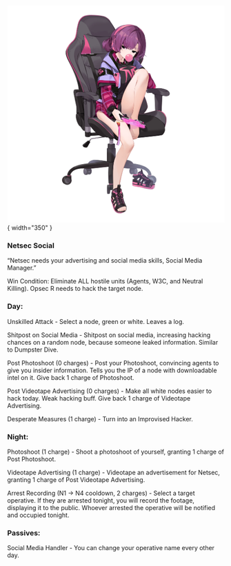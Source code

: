 ![socialmediamanager.png](Images/socialmediamanager.png){ width="350" }

### **Netsec Social**

“Netsec needs your advertising and social media skills, Social Media Manager.”

Win Condition: Eliminate ALL hostile units (Agents, W3C, and Neutral Killing). Opsec R needs to hack the target node.

### **Day:**

Unskilled Attack - Select a node, green or white. Leaves a log.

Shitpost on Social Media - Shitpost on social media, increasing hacking chances on a random node, because someone leaked information. Similar to Dumpster Dive.

Post Photoshoot (0 charges) - Post your Photoshoot, convincing agents to give you insider information. Tells you the IP of a node with downloadable intel on it. Give back 1 charge of Photoshoot.

Post Videotape Advertising (0 charges) - Make all white nodes easier to hack today. Weak hacking buff. Give back 1 charge of Videotape Advertising.

Desperate Measures (1 charge) - Turn into an Improvised Hacker.

### **Night:**

Photoshoot (1 charge) - Shoot a photoshoot of yourself, granting 1 charge of Post Photoshoot.

Videotape Advertising (1 charge) - Videotape an advertisement for Netsec, granting 1 charge of Post Videotape Advertising.

Arrest Recording (N1 -> N4 cooldown, 2 charges) - Select a target operative. If they are arrested tonight, you will record the footage, displaying it to the public. Whoever arrested the operative will be notified and occupied tonight.

### **Passives:**

Social Media Handler - You can change your operative name every other day.